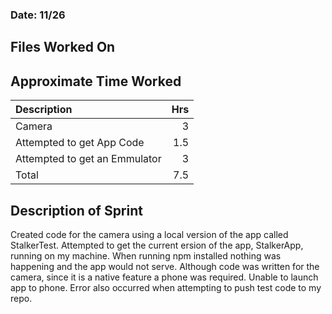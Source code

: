 ### Date: 11/26
 ## Files Worked On
 ## Approximate Time Worked
 | Description                        | Hrs  |
| :--------------------------------- | ---: |
| Camera                             | 3    |
| Attempted to get App Code          | 1.5  |
| Attempted to get an Emmulator      | 3    |
| Total                              | 7.5  |
 ## Description of Sprint
Created code for the camera using a local version of the app called StalkerTest. Attempted to get the current ersion of the app, StalkerApp, running on my machine.
When running npm installed nothing was happening and the app would not serve. Although code was written for the camera, since it is a native feature a phone was required.
Unable to launch app to phone. Error also occurred when attempting to push test code to my repo.

